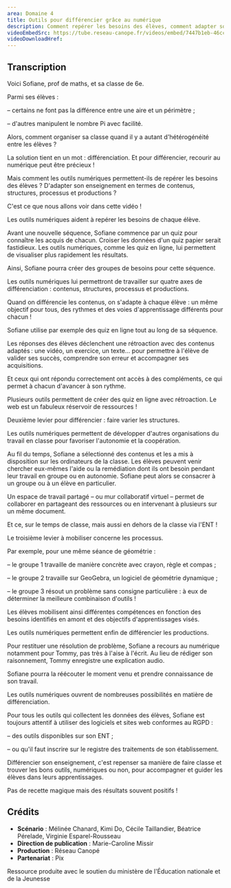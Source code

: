 ```yaml
---
area: Domaine 4
title: Outils pour différencier grâce au numérique
description: Comment repérer les besoins des élèves, comment adapter son enseignement en termes de contenu, structure, processus, production et avec l'aide de quels outils numériques ?
videoEmbedSrc: https://tube.reseau-canope.fr/videos/embed/7447b1eb-46cc-4942-a264-801dbe24fb69
videoDownloadHref:
---
```


## Transcription

Voici Sofiane, prof de maths, et sa classe de 6e.

Parmi ses élèves :

– certains ne font pas la différence entre une aire et un périmètre ;

– d'autres manipulent le nombre Pi avec facilité.

Alors, comment organiser sa classe quand il y a autant d'hétérogénéité entre les élèves ?

La solution tient en un mot : différenciation. Et pour différencier, recourir au numérique peut être précieux !

Mais comment les outils numériques permettent-ils de repérer les besoins des élèves ? D'adapter son enseignement en termes de contenus, structures, processus et productions ?

C'est ce que nous allons voir dans cette vidéo !

Les outils numériques aident à repérer les besoins de chaque élève.

Avant une nouvelle séquence, Sofiane commence par un quiz pour connaître les acquis de chacun. Croiser les données d'un quiz papier serait fastidieux. Les outils numériques, comme les quiz en ligne, lui permettent de visualiser plus rapidement les résultats.

Ainsi, Sofiane pourra créer des groupes de besoins pour cette séquence.

Les outils numériques lui permettront de travailler sur quatre axes de différenciation : contenus, structures, processus et productions.

Quand on différencie les contenus, on s'adapte à chaque élève : un même objectif pour tous, des rythmes et des voies d'apprentissage différents pour chacun !

Sofiane utilise par exemple des quiz en ligne tout au long de sa séquence.

Les réponses des élèves déclenchent une rétroaction avec des contenus adaptés : une vidéo, un exercice, un texte… pour permettre à l'élève de valider ses succès, comprendre son erreur et accompagner ses acquisitions.

Et ceux qui ont répondu correctement ont accès à des compléments, ce qui permet à chacun d'avancer à son rythme.

Plusieurs outils permettent de créer des quiz en ligne avec rétroaction. Le web est un fabuleux réservoir de ressources !

Deuxième levier pour différencier : faire varier les structures.

Les outils numériques permettent de développer d'autres organisations du travail en classe pour favoriser l'autonomie et la coopération.

Au fil du temps, Sofiane a sélectionné des contenus et les a mis à disposition sur les ordinateurs de la classe. Les élèves peuvent venir chercher eux-mêmes l'aide ou la remédiation dont ils ont besoin pendant leur travail en groupe ou en autonomie. Sofiane peut alors se consacrer à un groupe ou à un élève en particulier.

Un espace de travail partagé – ou mur collaboratif virtuel – permet de collaborer en partageant des ressources ou en intervenant à plusieurs sur un même document.

Et ce, sur le temps de classe, mais aussi en dehors de la classe via l'ENT !

Le troisième levier à mobiliser concerne les processus.

Par exemple, pour une même séance de géométrie :

– le groupe 1 travaille de manière concrète avec crayon, règle et compas ;

– le groupe 2 travaille sur GeoGebra, un logiciel de géométrie dynamique ;

– le groupe 3 résout un problème sans consigne particulière : à eux de déterminer la meilleure combinaison d'outils !

Les élèves mobilisent ainsi différentes compétences en fonction des besoins identifiés en amont et des objectifs d'apprentissages visés.

Les outils numériques permettent enfin de différencier les productions.

Pour restituer une résolution de problème, Sofiane a recours au numérique notamment pour Tommy, pas très à l'aise à l'écrit. Au lieu de rédiger son raisonnement, Tommy enregistre une explication audio.

Sofiane pourra la réécouter le moment venu et prendre connaissance de son travail.

Les outils numériques ouvrent de nombreuses possibilités en matière de différenciation.

Pour tous les outils qui collectent les données des élèves, Sofiane est toujours attentif à utiliser des logiciels et sites web conformes au RGPD :

– des outils disponibles sur son ENT ;

– ou qu'il faut inscrire sur le registre des traitements de son établissement.

Différencier son enseignement, c'est repenser sa manière de faire classe et trouver les bons outils, numériques ou non, pour accompagner et guider les élèves dans leurs apprentissages.

Pas de recette magique mais des résultats souvent positifs !

## Crédits

- **Scénario** : Mélinée Chanard, Kimi Do, Cécile Taillandier, Béatrice Pérelade,
 Virginie Esparel-Rousseau
- **Direction de publication** : Marie-Caroline Missir
- **Production** : Réseau Canopé
- **Partenariat** : Pix

Ressource produite avec le soutien du ministère de l'Éducation nationale et de la Jeunesse
